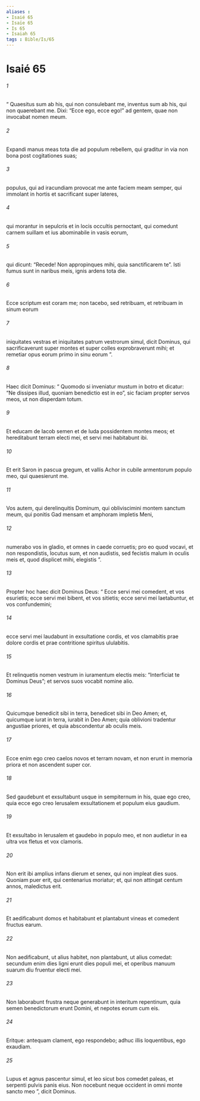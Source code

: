 ```yaml
---
aliases : 
- Isaié 65
- Isaïe 65
- Is 65
- Isaiah 65
tags : Bible/Is/65
---
```


# Isaié 65

###### 1
“ Quaesitus sum ab his, qui non consulebant me, inventus sum ab his, qui non quaerebant me. Dixi: “Ecce ego, ecce ego!” ad gentem, quae non invocabat nomen meum.
###### 2
Expandi manus meas tota die ad populum rebellem, qui graditur in via non bona post cogitationes suas;
###### 3
populus, qui ad iracundiam provocat me ante faciem meam semper, qui immolant in hortis et sacrificant super lateres,
###### 4
qui morantur in sepulcris et in locis occultis pernoctant, qui comedunt carnem suillam et ius abominabile in vasis eorum,
###### 5
qui dicunt: “Recede! Non appropinques mihi, quia sanctificarem te”. Isti fumus sunt in naribus meis, ignis ardens tota die.
###### 6
Ecce scriptum est coram me; non tacebo, sed retribuam, et retribuam in sinum eorum
###### 7
iniquitates vestras et iniquitates patrum vestrorum simul, dicit Dominus, qui sacrificaverunt super montes et super colles exprobraverunt mihi; et remetiar opus eorum primo in sinu eorum ”.
###### 8
Haec dicit Dominus: “ Quomodo si inveniatur mustum in botro et dicatur: “Ne dissipes illud, quoniam benedictio est in eo”, sic faciam propter servos meos, ut non disperdam totum.
###### 9
Et educam de Iacob semen et de Iuda possidentem montes meos; et hereditabunt terram electi mei, et servi mei habitabunt ibi.
###### 10
Et erit Saron in pascua gregum, et vallis Achor in cubile armentorum populo meo, qui quaesierunt me.
###### 11
Vos autem, qui derelinquitis Dominum, qui obliviscimini montem sanctum meum, qui ponitis Gad mensam et amphoram impletis Meni,
###### 12
numerabo vos in gladio, et omnes in caede corruetis; pro eo quod vocavi, et non respondistis, locutus sum, et non audistis, sed fecistis malum in oculis meis et, quod displicet mihi, elegistis ”.
###### 13
Propter hoc haec dicit Dominus Deus: “ Ecce servi mei comedent, et vos esurietis; ecce servi mei bibent, et vos sitietis; ecce servi mei laetabuntur, et vos confundemini;
###### 14
ecce servi mei laudabunt in exsultatione cordis, et vos clamabitis prae dolore cordis et prae contritione spiritus ululabitis.
###### 15
Et relinquetis nomen vestrum in iuramentum electis meis: “Interficiat te Dominus Deus”; et servos suos vocabit nomine alio.
###### 16
Quicumque benedicit sibi in terra, benedicet sibi in Deo Amen; et, quicumque iurat in terra, iurabit in Deo Amen; quia oblivioni tradentur angustiae priores, et quia abscondentur ab oculis meis.
###### 17
Ecce enim ego creo caelos novos et terram novam, et non erunt in memoria priora et non ascendent super cor.
###### 18
Sed gaudebunt et exsultabunt usque in sempiternum in his, quae ego creo, quia ecce ego creo Ierusalem exsultationem et populum eius gaudium.
###### 19
Et exsultabo in Ierusalem et gaudebo in populo meo, et non audietur in ea ultra vox fletus et vox clamoris.
###### 20
Non erit ibi amplius infans dierum et senex, qui non impleat dies suos. Quoniam puer erit, qui centenarius moriatur; et, qui non attingat centum annos, maledictus erit.
###### 21
Et aedificabunt domos et habitabunt et plantabunt vineas et comedent fructus earum.
###### 22
Non aedificabunt, ut alius habitet, non plantabunt, ut alius comedat: secundum enim dies ligni erunt dies populi mei, et operibus manuum suarum diu fruentur electi mei.
###### 23
Non laborabunt frustra neque generabunt in interitum repentinum, quia semen benedictorum erunt Domini, et nepotes eorum cum eis.
###### 24
Eritque: antequam clament, ego respondebo; adhuc illis loquentibus, ego exaudiam.
###### 25
Lupus et agnus pascentur simul, et leo sicut bos comedet paleas, et serpenti pulvis panis eius. Non nocebunt neque occident in omni monte sancto meo ”, dicit Dominus.
